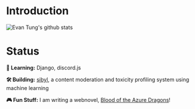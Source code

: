 # Introduction

![Evan Tung's github stats](https://github-readme-stats.vercel.app/api?username=dragonejt&theme=nord)

# Status
**🤔 Learning:** Django, discord.js

**🛠️ Building:** [sibyl](https://github.com/dragonejt/sibyl), a content moderation and toxicity profiling system using machine learning

**🎮 Fun Stuff:** I am writing a webnovel, [Blood of the Azure Dragons](https://www.wattpad.com/story/295768566-blood-of-the-azure-dragons)!
